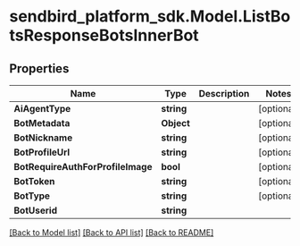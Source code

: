 
# sendbird_platform_sdk.Model.ListBotsResponseBotsInnerBot

## Properties

Name | Type | Description | Notes
------------ | ------------- | ------------- | -------------
**AiAgentType** | **string** |  | [optional] 
**BotMetadata** | **Object** |  | [optional] 
**BotNickname** | **string** |  | [optional] 
**BotProfileUrl** | **string** |  | [optional] 
**BotRequireAuthForProfileImage** | **bool** |  | [optional] 
**BotToken** | **string** |  | [optional] 
**BotType** | **string** |  | [optional] 
**BotUserid** | **string** |  | 

[[Back to Model list]](../README.md#documentation-for-models)
[[Back to API list]](../README.md#documentation-for-api-endpoints)
[[Back to README]](../README.md)


